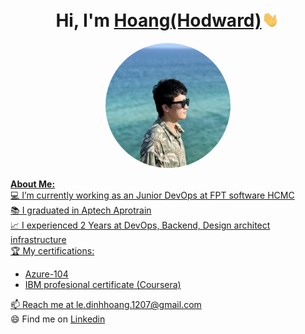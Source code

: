 # <h1 align="center">Hi, I'm <a href="https://github.com/akakshuki">Hoang(Hodward)<img width="30" src="https://raw.githubusercontent.com/akakshuki/akakshuki/main/Blob/risehand.gif"> </h1> 

<p align="center">
    <img width="200" src="https://raw.githubusercontent.com/akakshuki/akakshuki/main/Image/Proflie.jpeg"  style="border-radius:50%">
</p>

<div>
<strong>About Me:</strong><br>
💻 I’m currently working as an Junior DevOps at FPT software HCMC
<br>
📚 I graduated in Aptech Aprotrain  <br>
📈 I experienced 2 Years at DevOps, Backend, Design architect infrastructure<br>
🏆 My certifications:
<ul>
   <li>Azure-104</li>
   <li>IBM profesional certificate (Coursera)</li>
</ul>
📫 Reach me at <a href="mailto:le.dinhhoang.1207@gmail.com">le.dinhhoang.1207@gmail.com</a><br>
😄 Find me on <a href="https://www.linkedin.com/in/akakshuki/">Linkedin</a><br><br><br>

